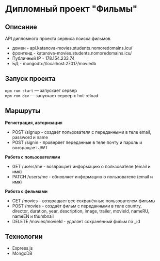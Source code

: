 # Дипломный проект "Фильмы" 

## Описание

API дипломного проекта сервиса поиска фильмов. 
* домен - api.katanova-movies.students.nomoredomains.icu/ 
* фронтенд - katanova-movies.students.nomoredomains.icu/ 
* Публичный IP - 178.154.233.74 
* БД - mongodb://localhost:27017/moviedb 

## Запуск проекта

`npm run start` — запускает сервер   
`npm run dev` — запускает сервер с hot-reload

## Маршруты 

**Регистрация, авторизация** 

* POST /signup - создаёт пользователя с переданными в теле email, password и name 
* POST /signin - проверяет переданные в теле почту и пароль и возвращает JWT 

**Работа с пользователями** 

* GET /users/me - возвращает информацию о пользователе (email и имя) 
* PATCH /users/me - обновляет информацию о пользователе (email и имя) 

**Работа с фильмами** 

* GET /movies - возвращает все сохранённые пользователем фильмы 
* POST /movies - создаёт фильм с переданными в теле country, director, duration, year, description, image, trailer, movieId, nameRU, nameEN и thumbnail 
* DELETE /movies/movieId - удаляет сохранённый фильм по _id 

## Технологии

* Express.js 
* MongoDB
